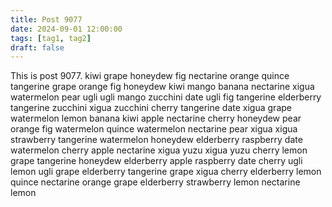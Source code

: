 ```yaml
---
title: Post 9077
date: 2024-09-01 12:00:00
tags: [tag1, tag2]
draft: false
---
```

This is post 9077.
kiwi
grape
honeydew
fig
nectarine
orange
quince
tangerine
grape
orange
fig
honeydew
kiwi
mango
banana
nectarine
xigua
watermelon
pear
ugli
ugli
mango
zucchini
date
ugli
fig
tangerine
elderberry
tangerine
zucchini
xigua
zucchini
cherry
tangerine
date
xigua
grape
watermelon
lemon
banana
kiwi
apple
nectarine
cherry
honeydew
pear
orange
fig
watermelon
quince
watermelon
nectarine
pear
xigua
xigua
strawberry
tangerine
watermelon
honeydew
elderberry
raspberry
date
watermelon
cherry
apple
nectarine
xigua
yuzu
xigua
yuzu
cherry
lemon
grape
tangerine
honeydew
elderberry
apple
raspberry
date
cherry
ugli
lemon
ugli
grape
elderberry
tangerine
grape
xigua
cherry
elderberry
lemon
quince
nectarine
orange
grape
elderberry
strawberry
lemon
nectarine
lemon
